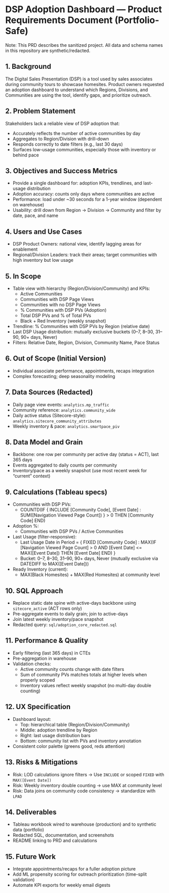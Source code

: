 # DSP Adoption Dashboard — Product Requirements Document (Portfolio-Safe)

Note: This PRD describes the sanitized project. All data and schema names in this repository are synthetic/redacted.

## 1. Background
The Digital Sales Presentation (DSP) is a tool used by sales associates during community tours to showcase homesites. Product owners requested an adoption dashboard to understand which Regions, Divisions, and Communities are using the tool, identify gaps, and prioritize outreach.

## 2. Problem Statement
Stakeholders lack a reliable view of DSP adoption that:
- Accurately reflects the number of active communities by day
- Aggregates to Region/Division with drill-down
- Responds correctly to date filters (e.g., last 30 days)
- Surfaces low-usage communities, especially those with inventory or behind pace

## 3. Objectives and Success Metrics
- Provide a single dashboard for: adoption KPIs, trendlines, and last-usage distribution
- Adoption accuracy: counts only days where communities are active
- Performance: load under ~30 seconds for a 1-year window (dependent on warehouse)
- Usability: drill down from Region → Division → Community and filter by date, pace, and name

## 4. Users and Use Cases
- DSP Product Owners: national view, identify lagging areas for enablement
- Regional/Division Leaders: track their areas; target communities with high inventory but low usage

## 5. In Scope
- Table view with hierarchy (Region/Division/Community) and KPIs:
  - Active Communities
  - Communities with DSP Page Views
  - Communities with no DSP Page Views
  - % Communities with DSP PVs (Adoption)
  - Total DSP PVs and % of Total PVs
  - Black + Red Inventory (weekly snapshot)
- Trendline: % Communities with DSP PVs by Region (relative date)
- Last DSP Usage distribution: mutually exclusive buckets (0–7, 8–30, 31–90, 90+ days, Never)
- Filters: Relative Date, Region, Division, Community Name, Pace Status

## 6. Out of Scope (Initial Version)
- Individual associate performance, appointments, recaps integration
- Complex forecasting; deep seasonality modeling

## 7. Data Sources (Redacted)
- Daily page view events: `analytics.mp_traffic`
- Community reference: `analytics.community_wide`
- Daily active status (Sitecore-style): `analytics.sitecore_community_attributes`
- Weekly inventory & pace: `analytics.smartpace_piv`

## 8. Data Model and Grain
- Backbone: one row per community per active day (status = ACT), last 365 days
- Events aggregated to daily counts per community
- Inventory/pace as a weekly snapshot (use most recent week for “current” context)

## 9. Calculations (Tableau specs)
- Communities with DSP PVs:
  - COUNTD(IF { INCLUDE [Community Code], [Event Date] : SUM([Navigation Viewed Page Count]) } > 0 THEN [Community Code] END)
- Adoption %:
  - Communities with DSP PVs / Active Communities
- Last Usage (filter-responsive):
  - Last Usage Date in Period = { FIXED [Community Code] : MAX(IF [Navigation Viewed Page Count] > 0 AND [Event Date] <= MAX([Event Date]) THEN [Event Date] END) }
  - Bucket: 0–7, 8–30, 31–90, 90+ days, Never (mutually exclusive via DATEDIFF to MAX([Event Date]))
- Ready Inventory (current):
  - MAX(Black Homesites) + MAX(Red Homesites) at community level

## 10. SQL Approach
- Replace static date spine with active-days backbone using `sitecore_active` (ACT rows only)
- Pre-aggregate events to daily grain; join to active-days
- Join latest weekly inventory/pace snapshot
- Redacted query: `sql/adoption_core_redacted.sql`

## 11. Performance & Quality
- Early filtering (last 365 days) in CTEs
- Pre-aggregation in warehouse
- Validation checks:
  - Active community counts change with date filters
  - Sum of community PVs matches totals at higher levels when properly scoped
  - Inventory values reflect weekly snapshot (no multi-day double counting)

## 12. UX Specification
- Dashboard layout:
  - Top: hierarchical table (Region/Division/Community)
  - Middle: adoption trendline by Region
  - Right: last usage distribution bars
  - Bottom: community list with PVs and inventory annotation
- Consistent color palette (greens good, reds attention)

## 13. Risks & Mitigations
- Risk: LOD calculations ignore filters → Use `INCLUDE` or scoped `FIXED` with `MAX([Event Date])`
- Risk: Weekly inventory double counting → use MAX at community level
- Risk: Data joins on community code consistency → standardize with `LPAD`

## 14. Deliverables
- Tableau workbook wired to warehouse (production) and to synthetic data (portfolio)
- Redacted SQL, documentation, and screenshots
- README linking to PRD and calculations

## 15. Future Work
- Integrate appointments/recaps for a fuller adoption picture
- Add ML propensity scoring for outreach prioritization (time-split validation)
- Automate KPI exports for weekly email digests
